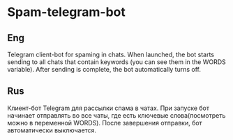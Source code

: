 # Spam-telegram-bot
## Eng
Telegram client-bot for spaming in chats.
When launched, the bot starts sending to all chats that contain keywords (you can see them in the WORDS variable). After sending is complete, the bot automatically turns off.

## Rus
Клиент-бот Telegram для рассылки спама в чатах.
При запуске бот начинает отправлять во все чаты, где есть ключевые слова(посмотреть можно в переменной WORDS). После завершения отправки, бот автоматически выключается.
